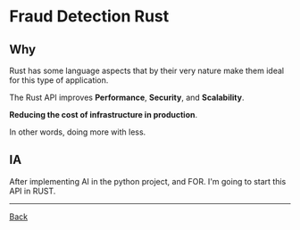 # Fraud Detection Rust


## Why

Rust has some language aspects that by their very nature make them ideal for this type of application.

The Rust API improves **Performance**, **Security**, and **Scalability**.

**Reducing the cost of infrastructure in production**. 

In other words, doing more with less.


## IA

After implementing AI in the python project, and FOR. I'm going to start this API in RUST.

---
[Back](../README.md)
